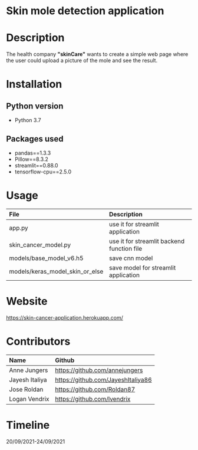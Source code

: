 # Skin mole detection application

# Description  
The health company **"skinCare"** wants to create a simple web page where the user could upload a picture of the mole and see the result.  


# Installation

## Python version
* Python 3.7


## Packages used
* pandas==1.3.3
* Pillow==8.3.2
* streamlit==0.88.0
* tensorflow-cpu==2.5.0

# Usage 
| File | Description |
|:---|:---|
|app.py|use it for streamlit application|
|skin_cancer_model.py|use it for streamlit backend function file|
|models/base_model_v6.h5|save cnn model|
|models/keras_model_skin_or_else|save model for streamlit application|

# Website
https://skin-cancer-application.herokuapp.com/

# Contributors
|Name|Github|
|:---|:---|
| Anne Jungers|https://github.com/annejungers|
|Jayesh Italiya|https://github.com/JayeshItaliya86|
|Jose Roldan|https://github.com/Roldan87|
|Logan Vendrix|https://github.com/lvendrix|

# Timeline
20/09/2021-24/09/2021

